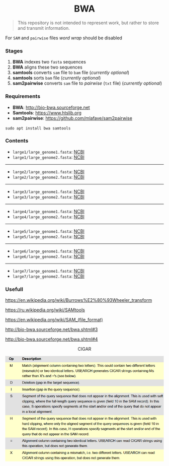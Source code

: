 <h1 align="center">BWA</h1>

> This repository is not intended to represent work, but rather to store and transmit information.

For `SAM` and `pairwise` files *word wrap* should be disabled


### Stages

1. **BWA** indexes two `fasta` sequences
2. **BWA** aligns these two sequences
3. **samtools** converts `sam` file to `bam` file (*currently optional*)
4. **samtools** sorts `bam` file (*currently optional*)
5. **sam2pairwise** converts `sam` file to *pairwise* (`txt` file) (*currently optional*)


### Requirements

- **BWA**: http://bio-bwa.sourceforge.net
- **Samtools**: https://www.htslib.org
- **sam2pairwise**: https://github.com/mlafave/sam2pairwise

`sudo apt install bwa samtools`


### Contents

- `large1/large_genome1.fasta`: [NCBI](https://www.ncbi.nlm.nih.gov/nuccore/CP003305.1)
- `large1/large_genome2.fasta`: [NCBI](https://www.ncbi.nlm.nih.gov/nuccore/CP000766.3)
---
- `large2/large_genome1.fasta`: [NCBI](https://www.ncbi.nlm.nih.gov/nuccore/NZ_CP009625.1)
- `large2/large_genome2.fasta`: [NCBI](https://www.ncbi.nlm.nih.gov/nuccore/NZ_CP007695.1)
---
- `large3/large_genome1.fasta`: [NCBI](https://www.ncbi.nlm.nih.gov/nuccore/NZ_CP009626.1)
- `large3/large_genome2.fasta`: [NCBI](https://www.ncbi.nlm.nih.gov/nuccore/NZ_CP007696.1)
---
- `large4/large_genome1.fasta`: [NCBI](https://www.ncbi.nlm.nih.gov/nuccore/CP002079)
- `large4/large_genome2.fasta`: [NCBI](https://www.ncbi.nlm.nih.gov/nuccore/AM040265.1)
---
- `large5/large_genome1.fasta`: [NCBI](https://www.ncbi.nlm.nih.gov/nuccore/864354655)
- `large5/large_genome2.fasta`: [NCBI](https://www.ncbi.nlm.nih.gov/nuccore/15603881)
---
- `large6/large_genome1.fasta`: [NCBI](https://www.ncbi.nlm.nih.gov/nuccore/134045046)
- `large6/large_genome2.fasta`: [NCBI](https://www.ncbi.nlm.nih.gov/nuccore/CP002913.1)
---
- `large7/large_genome1.fasta`: [NCBI](https://www.ncbi.nlm.nih.gov/nuccore/NC_015758.1)
- `large7/large_genome2.fasta`: [NCBI](https://www.ncbi.nlm.nih.gov/nuccore/NC_016946.1)


### Usefull

https://en.wikipedia.org/wiki/Burrows%E2%80%93Wheeler_transform

https://ru.wikipedia.org/wiki/SAMtools

https://en.wikipedia.org/wiki/SAM_(file_format)

http://bio-bwa.sourceforge.net/bwa.shtml#3

http://bio-bwa.sourceforge.net/bwa.shtml#4

<p align="center">CIGAR</p>

![](src/CIGAR.png)